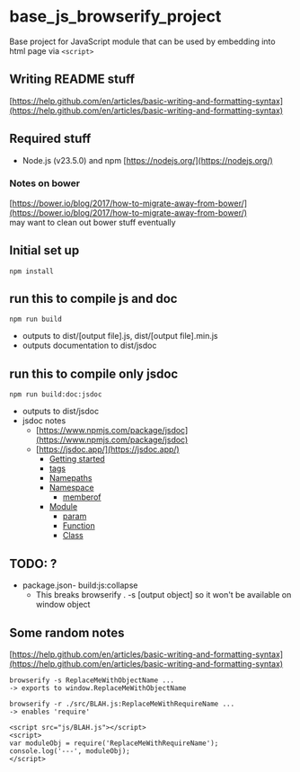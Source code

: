 # base_js_browserify_project
Base project for JavaScript module that can be used by embedding into html page via <code>&lt;script&gt;</code>

## Writing README stuff
[https://help.github.com/en/articles/basic-writing-and-formatting-syntax](https://help.github.com/en/articles/basic-writing-and-formatting-syntax)

## Required stuff
- Node.js (v23.5.0) and npm [https://nodejs.org/](https://nodejs.org/)

### Notes on bower
[https://bower.io/blog/2017/how-to-migrate-away-from-bower/](https://bower.io/blog/2017/how-to-migrate-away-from-bower/)<br/>
may want to clean out bower stuff eventually

## Initial set up
```
npm install
```

## run this to compile js and doc
```
npm run build
```
- outputs to dist/\[output file\].js, dist/\[output file\].min.js
- outputs documentation to dist/jsdoc

## run this to compile only jsdoc
```
npm run build:doc:jsdoc
```
- outputs to dist/jsdoc
- jsdoc notes
    - [https://www.npmjs.com/package/jsdoc](https://www.npmjs.com/package/jsdoc)
    - [https://jsdoc.app/](https://jsdoc.app/)
        - [Getting started](https://jsdoc.app/about-getting-started.html)
        - [tags](https://jsdoc.app/tags-example.html)
        - [Namepaths](https://jsdoc.app/about-namepaths.html)
        - [Namespace](https://jsdoc.app/tags-namespace.html)
            - [memberof](https://jsdoc.app/tags-memberof.html)
        - [Module](https://jsdoc.app/tags-module.html)
            - [param](https://jsdoc.app/tags-param.html)
            - [Function](https://jsdoc.app/tags-function.html)
            - [Class](https://jsdoc.app/tags-class.html)

## TODO: ?
- package.json- build:js:collapse
    - This breaks browserify . -s \[output object\] so it won't be available on window object

## Some random notes
[https://help.github.com/en/articles/basic-writing-and-formatting-syntax](https://help.github.com/en/articles/basic-writing-and-formatting-syntax)

```
browserify -s ReplaceMeWithObjectName ...
-> exports to window.ReplaceMeWithObjectName
```

```
browserify -r ./src/BLAH.js:ReplaceMeWithRequireName ...
-> enables 'require'

<script src="js/BLAH.js"></script>
<script>
var moduleObj = require('ReplaceMeWithRequireName');
console.log('---', moduleObj);
</script>
```
